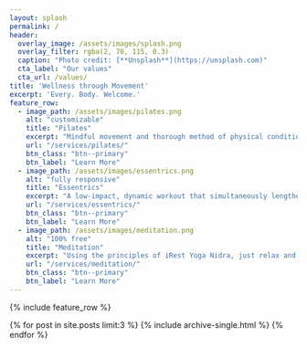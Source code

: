 ```yaml
---
layout: splash
permalink: /
header:
  overlay_image: /assets/images/splash.png
  overlay_filter: rgba(2, 70, 115, 0.3)
  caption: "Photo credit: [**Unsplash**](https://unsplash.com)"
  cta_label: "Our values"
  cta_url: /values/
title: 'Wellness through Movement'
excerpt: 'Every. Body. Welcome.'
feature_row:
  - image_path: /assets/images/pilates.png
    alt: "customizable"
    title: "Pilates"
    excerpt: "Mindful movement and thorough method of physical conditioning that delivers profound results."
    url: "/services/pilates/"
    btn_class: "btn--primary"
    btn_label: "Learn More"
  - image_path: /assets/images/essentrics.png
    alt: "fully responsive"
    title: "Essentrics"
    excerpt: "A low-impact, dynamic workout that simultaneously lengthens and strengthens every muscle in the body."
    url: "/services/essentrics/"
    btn_class: "btn--primary"
    btn_label: "Learn More"
  - image_path: /assets/images/meditation.png
    alt: "100% free"
    title: "Meditation"
    excerpt: "Using the principles of iRest Yoga Nidra, just relax and listen along."
    url: "/services/meditation/"
    btn_class: "btn--primary"
    btn_label: "Learn More"
---
```


{% include feature_row %}

{% for post in site.posts limit:3 %}
  {% include archive-single.html %}
{% endfor %}
